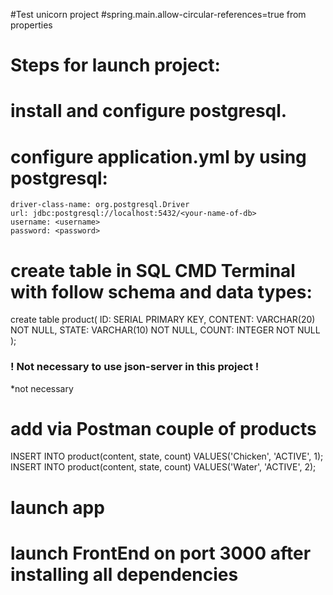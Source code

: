 #Test unicorn project
#spring.main.allow-circular-references=true from properties

# Steps for launch project:

# install and configure postgresql.

# configure application.yml by using postgresql:
    driver-class-name: org.postgresql.Driver
    url: jdbc:postgresql://localhost:5432/<your-name-of-db>
    username: <username>
    password: <password>

# create table in SQL CMD Terminal with follow schema and data types:
create table product(
 ID: SERIAL PRIMARY KEY,
 CONTENT: VARCHAR(20) NOT NULL,
 STATE: VARCHAR(10) NOT NULL,
 COUNT: INTEGER NOT NULL
);

### ! Not necessary to use json-server in this project !

*not necessary
# add via Postman couple of products
INSERT INTO product(content, state, count) VALUES('Chicken', 'ACTIVE', 1);
INSERT INTO product(content, state, count) VALUES('Water', 'ACTIVE', 2);

# launch app 

# launch FrontEnd on port 3000 after installing all dependencies
